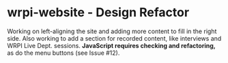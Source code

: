 # wrpi-website - Design Refactor

Working on left-aligning the site and adding more content to fill in the right side.
Also working to add a section for recorded content, like interviews and WRPI Live
Dept. sessions. **JavaScript requires checking and refactoring,** as do the menu
buttons (see Issue #12).
